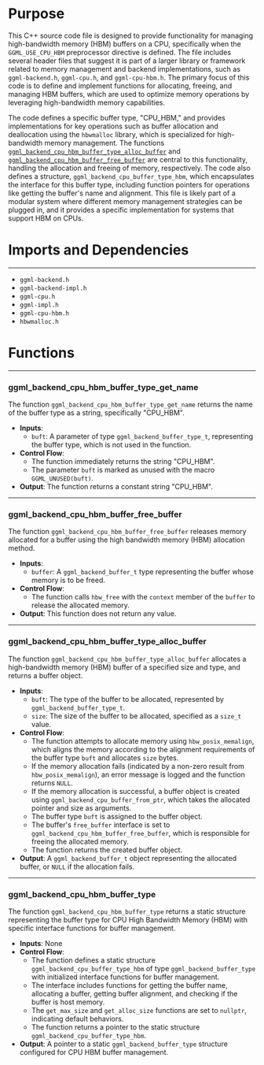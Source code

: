 # Purpose
This C++ source code file is designed to provide functionality for managing high-bandwidth memory (HBM) buffers on a CPU, specifically when the `GGML_USE_CPU_HBM` preprocessor directive is defined. The file includes several header files that suggest it is part of a larger library or framework related to memory management and backend implementations, such as `ggml-backend.h`, `ggml-cpu.h`, and `ggml-cpu-hbm.h`. The primary focus of this code is to define and implement functions for allocating, freeing, and managing HBM buffers, which are used to optimize memory operations by leveraging high-bandwidth memory capabilities.

The code defines a specific buffer type, "CPU_HBM," and provides implementations for key operations such as buffer allocation and deallocation using the `hbwmalloc` library, which is specialized for high-bandwidth memory management. The functions [`ggml_backend_cpu_hbm_buffer_type_alloc_buffer`](#ggml_backend_cpu_hbm_buffer_type_alloc_buffer) and [`ggml_backend_cpu_hbm_buffer_free_buffer`](#ggml_backend_cpu_hbm_buffer_free_buffer) are central to this functionality, handling the allocation and freeing of memory, respectively. The code also defines a structure, `ggml_backend_cpu_buffer_type_hbm`, which encapsulates the interface for this buffer type, including function pointers for operations like getting the buffer's name and alignment. This file is likely part of a modular system where different memory management strategies can be plugged in, and it provides a specific implementation for systems that support HBM on CPUs.
# Imports and Dependencies

---
- `ggml-backend.h`
- `ggml-backend-impl.h`
- `ggml-cpu.h`
- `ggml-impl.h`
- `ggml-cpu-hbm.h`
- `hbwmalloc.h`


# Functions

---
### ggml\_backend\_cpu\_hbm\_buffer\_type\_get\_name<!-- {{#callable:ggml_backend_cpu_hbm_buffer_type_get_name}} -->
The function `ggml_backend_cpu_hbm_buffer_type_get_name` returns the name of the buffer type as a string, specifically "CPU_HBM".
- **Inputs**:
    - `buft`: A parameter of type `ggml_backend_buffer_type_t`, representing the buffer type, which is not used in the function.
- **Control Flow**:
    - The function immediately returns the string "CPU_HBM".
    - The parameter `buft` is marked as unused with the macro `GGML_UNUSED(buft)`.
- **Output**: The function returns a constant string "CPU_HBM".


---
### ggml\_backend\_cpu\_hbm\_buffer\_free\_buffer<!-- {{#callable:ggml_backend_cpu_hbm_buffer_free_buffer}} -->
The function `ggml_backend_cpu_hbm_buffer_free_buffer` releases memory allocated for a buffer using the high bandwidth memory (HBM) allocation method.
- **Inputs**:
    - `buffer`: A `ggml_backend_buffer_t` type representing the buffer whose memory is to be freed.
- **Control Flow**:
    - The function calls `hbw_free` with the `context` member of the `buffer` to release the allocated memory.
- **Output**: This function does not return any value.


---
### ggml\_backend\_cpu\_hbm\_buffer\_type\_alloc\_buffer<!-- {{#callable:ggml_backend_cpu_hbm_buffer_type_alloc_buffer}} -->
The function `ggml_backend_cpu_hbm_buffer_type_alloc_buffer` allocates a high-bandwidth memory (HBM) buffer of a specified size and type, and returns a buffer object.
- **Inputs**:
    - `buft`: The type of the buffer to be allocated, represented by `ggml_backend_buffer_type_t`.
    - `size`: The size of the buffer to be allocated, specified as a `size_t` value.
- **Control Flow**:
    - The function attempts to allocate memory using `hbw_posix_memalign`, which aligns the memory according to the alignment requirements of the buffer type `buft` and allocates `size` bytes.
    - If the memory allocation fails (indicated by a non-zero result from `hbw_posix_memalign`), an error message is logged and the function returns `NULL`.
    - If the memory allocation is successful, a buffer object is created using `ggml_backend_cpu_buffer_from_ptr`, which takes the allocated pointer and size as arguments.
    - The buffer type `buft` is assigned to the buffer object.
    - The buffer's `free_buffer` interface is set to `ggml_backend_cpu_hbm_buffer_free_buffer`, which is responsible for freeing the allocated memory.
    - The function returns the created buffer object.
- **Output**: A `ggml_backend_buffer_t` object representing the allocated buffer, or `NULL` if the allocation fails.


---
### ggml\_backend\_cpu\_hbm\_buffer\_type<!-- {{#callable:ggml_backend_cpu_hbm_buffer_type}} -->
The function `ggml_backend_cpu_hbm_buffer_type` returns a static structure representing the buffer type for CPU High Bandwidth Memory (HBM) with specific interface functions for buffer management.
- **Inputs**: None
- **Control Flow**:
    - The function defines a static structure `ggml_backend_cpu_buffer_type_hbm` of type `ggml_backend_buffer_type` with initialized interface functions for buffer management.
    - The interface includes functions for getting the buffer name, allocating a buffer, getting buffer alignment, and checking if the buffer is host memory.
    - The `get_max_size` and `get_alloc_size` functions are set to `nullptr`, indicating default behaviors.
    - The function returns a pointer to the static structure `ggml_backend_cpu_buffer_type_hbm`.
- **Output**: A pointer to a static `ggml_backend_buffer_type` structure configured for CPU HBM buffer management.


